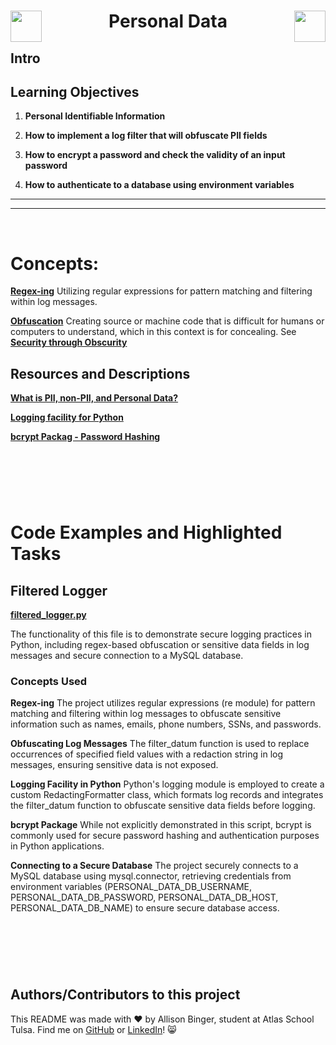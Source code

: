   <h1 align="center">
  <img src="https://cdn-icons-png.flaticon.com/512/1287/1287023.png" align="left" width="50">
   Personal Data
  <img src="https://cdn-icons-png.flaticon.com/512/1287/1287023.png" align="right" width="50"></h1>


## Intro

## Learning Objectives

1. **Personal Identifiable Information**

2. **How to implement a log filter that will obfuscate PII fields**

3. **How to encrypt a password and check the validity of an input password**

4. **How to authenticate to a database using environment variables**

---
---
&nbsp;
&nbsp;
&nbsp;

# Concepts:

[**Regex-ing**](https://www.w3schools.com/python/python_regex.asp)
Utilizing regular expressions for pattern matching and filtering within log messages.

[**Obfuscation**](https://en.wikipedia.org/wiki/Obfuscation_(software))
Creating source or machine code that is difficult for humans or computers to understand, which in this context is for concealing. See [**Security through Obscurity**](https://en.wikipedia.org/wiki/Security_through_obscurity)


## Resources and Descriptions
[**What is PII, non-PII, and Personal Data?**](https://piwik.pro/blog/what-is-pii-personal-data/)

[**Logging facility for Python**](https://docs.python.org/3/library/logging.html)

[**bcrypt Packag - Password Hashing**](https://github.com/pyca/bcrypt/)


&nbsp;
---
&nbsp;

# Code Examples and Highlighted Tasks

## Filtered Logger
[**filtered_logger.py**](filtered_logger.py)

The functionality of this file is to demonstrate secure logging practices in Python, including regex-based obfuscation or sensitive data fields in log messages and secure connection to a MySQL database.

### Concepts Used
**Regex-ing**
The project utilizes regular expressions (re module) for pattern matching and filtering within log messages to obfuscate sensitive information such as names, emails, phone numbers, SSNs, and passwords.

**Obfuscating Log Messages**
The filter_datum function is used to replace occurrences of specified field values with a redaction string in log messages, ensuring sensitive data is not exposed.

**Logging Facility in Python**
Python's logging module is employed to create a custom RedactingFormatter class, which formats log records and integrates the filter_datum function to obfuscate sensitive data fields before logging.

**bcrypt Package**
While not explicitly demonstrated in this script, bcrypt is commonly used for secure password hashing and authentication purposes in Python applications.

**Connecting to a Secure Database**
The project securely connects to a MySQL database using mysql.connector, retrieving credentials from environment variables (PERSONAL_DATA_DB_USERNAME, PERSONAL_DATA_DB_PASSWORD, PERSONAL_DATA_DB_HOST, PERSONAL_DATA_DB_NAME) to ensure secure database access.



&nbsp;
---
&nbsp;

## Authors/Contributors to this project
This README was made with :heart: by Allison Binger, student at Atlas School Tulsa. Find me on [GitHub](https://github.com/allisonabinger) or [LinkedIn](https://linkedin.com/in/allisonbinger)! :smile_cat:
